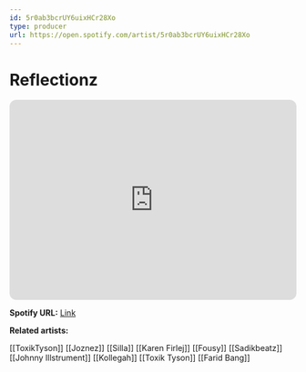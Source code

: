 ```yaml
---
id: 5r0ab3bcrUY6uixHCr28Xo
type: producer
url: https://open.spotify.com/artist/5r0ab3bcrUY6uixHCr28Xo
---
```

# Reflectionz

<iframe style="border-radius:12px" src="https://open.spotify.com/embed/artist/5r0ab3bcrUY6uixHCr28Xo" width="100%" height="352" frameBorder="0" allowfullscreen="" allow="autoplay; clipboard-write; encrypted-media; fullscreen; picture-in-picture" loading="lazy"></iframe>

**Spotify URL:** [Link](https://open.spotify.com/artist/5r0ab3bcrUY6uixHCr28Xo)

**Related artists:**

[[ToxikTyson]]
[[Joznez]]
[[Silla]]
[[Karen Firlej]]
[[Fousy]]
[[Sadikbeatz]]
[[Johnny Illstrument]]
[[Kollegah]]
[[Toxik Tyson]]
[[Farid Bang]]
